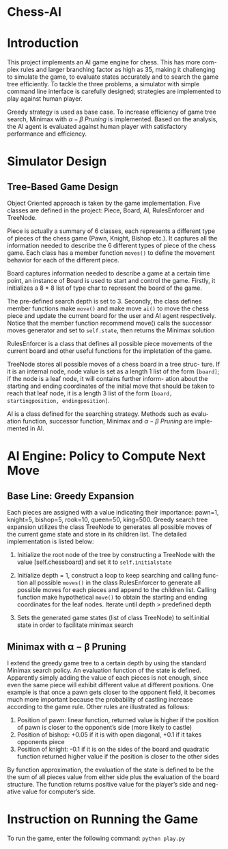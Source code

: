 # Chess-AI

# Introduction

This project implements an AI game engine for chess. This has more com- plex rules and larger branching factor as high as 35, making it challenging to simulate the game, to evaluate states accurately and to search the game tree efficiently. To tackle the three problems, a simulator with simple command line interface is carefully designed; strategies are implemented to play against human player.

Greedy strategy is used as base case. To increase efficiency of game tree search, Minimax with $α − β\ P runing$ is implemented. Based on the analysis, the AI agent is evaluated against human player with satisfactory performance and efficiency.

# Simulator Design
 ## Tree-Based Game Design

Object Oriented approach is taken by the game implementation. Five classes are defined in the project: Piece, Board, AI, RulesEnforcer and TreeNode.

Piece is actually a summary of 6 classes, each represents a different type of pieces of the chess game (Pawn, Knight, Bishop etc.). It captures all the information needed to describe the 6 different types of piece of the chess game. Each class has a member function `moves()` to define the movement behavior for each of the different piece.

Board captures information needed to describe a game at a certain time point, an instance of Board is used to start and control the game. Firstly, it initializes a 8 * 8​ list of type char to represent the board of the game.

The pre-defined search depth is set to 3. Secondly, the class defines member functions make `move()` and make move `ai()` to move the chess piece and update the current board for the user and AI agent respectively. Notice that the member function recommend move() calls the successor moves generator and set to `self.state`, then returns the Minimax solution

RulesEnforcer is a class that defines all possible piece movements of the current board and other useful functions for the impletation of the game.

TreeNode stores all possible moves of a chess board in a tree struc- ture. If it is an internal node, node value is set as a length 1 list of the form `[board]`; if the node is a leaf node, it will contains further inform- ation about the starting and ending coordinates of the initial move that should be taken to reach that leaf node, it is a length 3 list of the form `[board, startingposition, endingposition]`.

AI is a class defined for the searching strategy. Methods such as evalu- ation function, successor function, Minimax and $\alpha − β\ Pruning$ are imple- mented in AI.

# AI Engine: Policy to Compute Next Move 

## Base Line: Greedy Expansion

Each pieces are assigned with a value indicating their importance: pawn=1, knight=5, bishop=5, rook=10, queen=50, king=500​. Greedy search tree expansion utilizes the class TreeNode to generates all possible moves of the current game state and store in its children list. The detailed implementation is listed below:

1. Initialize the root node of the tree by constructing a TreeNode with the value [self.chessboard] and set it to `self.initialstate`

2. Initialize depth = 1, construct a loop to keep searching and calling func- tion all possible `moves()` in the class RulesEnforcer to generate all possible moves for each pieces and append to the children list. Calling function make hypothetical `move()` to obtain the starting and ending coordinates for the leaf nodes. Iterate until depth > predefined depth​

3. Sets the generated game states (list of class TreeNode) to self.initial state in order to facilitate minimax search

   

##  Minimax with α − β Pruning​

I extend the greedy game tree to a certain depth by using the standard Minimax search policy. An evaluation function of the state is defined. Apparently simply adding the value of each pieces is not enough, since even the same piece will exhibit different value at different positions. One example is that once a pawn gets closer to the opponent field, it becomes much more important because the probability of castling increase according to the game rule. Other rules are illustrated as follows:

1. Position of pawn: linear function, returned value is higher if the position of pawn is closer to the opponent’s side (more likely to castle)
2. Position of bishop: +0.05 if it is with open diagonal, +0.1 if it takes opponents piece
3. Position of knight: -0.1 if it is on the sides of the board and quadratic function returned higher value if the position is closer to the other sides

By function approximation, the evaluation of the state is defined to be the the sum of all pieces value from either side plus the evaluation of the board structure. The function returns positive value for the player’s side and neg- ative value for computer’s side.



# Instruction on Running the Game

To run the game, enter the following command: `python play.py`

